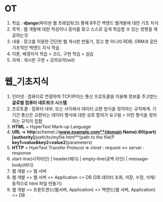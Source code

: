 # OT

1. 학습 : **django**(파이썬 웹 프레임워크) 통해 8주간 백엔드 웹개발에 대한 기초 지식
2. 목적 : 웹 개발에 대한 적성이나 흥미를 찾고 스스로 깊게 학습할 수 있는 방향을 제공하는것
3. 내용 : 장고를 이용한 간단한 웹 게시판 만들기, 장고 뿐 아니라 RDB, ORM과 같은 기초적인 백엔드 지식 학습
4. 이론, 배경지식 학습 > 코드, 구현 학습 > 실습
5. 과제 : 게시판 구현 + 강의요약(wil)

# 웹_기초지식

1. 인터넷 : 컴퓨터로 연결하여 TCP/IP라는 통신 프로토콜을 이용해 정보를 주고받는 **글로벌 컴퓨터 네트워크 시스템**
2. 프로토콜 : 컴퓨터 내부, 또는 사이에서 데이터 교환 방식을 정의하는 규칙체계. 기기간 통신은 교환되는 데이터 형식에 대한 상호 합의가 요구됨 > 이런 형식을 정의하는 규칙의 집합
3. **HTML** = HyperText Mark-up Language
4. **URL** => **http**(scheme)://**www.example.com**(domain Name):**80**(part)[authority]**/path/to/myfile.html**(path to the file)**?key1=value&key2=value2**(parameters)
5. **HTTP** = HyerText Transfer Protocol => clinet : request <-> server : response
6. start-line(시작라인) | header(헤더) | empty-line(공백 라인) | message-body(바디)
7. 웹 개발 => 웹 서버
8. 웹 개발 => 웹 서버 <> Application <> DB (DB 데이터 조회, 저장, 수정, 삭제/ 동적으로 html 파일 만들기)
9. 웹 개발 => 프론트엔드(웹서버, Application) <> 백엔드(웹 서버, Application) <> DB
